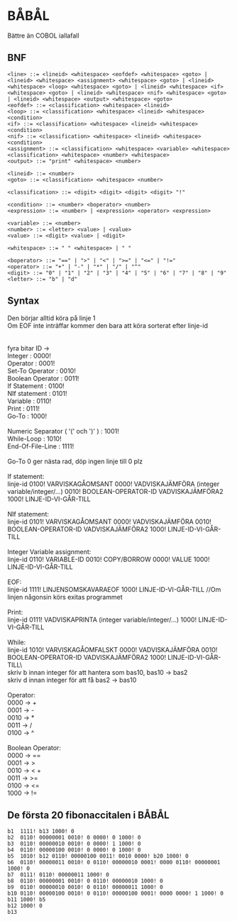 # BÅBÅL
Bättre än COBOL iallafall
## BNF
```<program> ::= <line> | <line> "\n" <program>
<line> ::= <lineid> <whitespace> <eofdef> <whitespace> <goto> | <lineid> <whitespace> <assignment> <whitespace> <goto> | <lineid> <whitespace> <loop> <whitespace> <goto> | <lineid> <whitespace> <if> <whitespace> <goto> | <lineid> <whitespace> <nif> <whitespace> <goto> | <lineid> <whitespace> <output> <whitespace> <goto>
<eofdef> ::= <classification> <whitespace> <lineid>
<loop> ::= <classification> <whitespace> <lineid> <whitespace> <condition> 
<if> ::= <classification> <whitespace> <lineid> <whitespace> <condition> 
<nif> ::= <classification> <whitespace> <lineid> <whitespace> <condition> 
<assignment> ::= <classification> <whitespace> <variable> <whitespace> <classification> <whitespace> <number> <whitespace> 
<output> ::= "print" <whitespace> <number> 

<lineid> ::= <number>
<goto> ::= <classification> <whitespace> <number>

<classification> ::= <digit> <digit> <digit> <digit> "!"

<condition> ::= <number> <boperator> <number>
<expression> ::= <number> | <expression> <operator> <expression>

<variable> ::= <number>
<number> ::= <letter> <value> | <value>
<value> ::= <digit> <value> | <digit>

<whitespace> ::= " " <whitespace> | " "

<boperator> ::= "==" | ">" | "<" | ">=" | "<=" | "!="
<operator> ::= "+" | "-" | "*" | "/" | "^"
<digit> ::= "0" | "1" | "2" | "3" | "4" | "5" | "6" | "7" | "8" | "9"
<letter> ::= "b" | "d"

```
## Syntax
Den börjar alltid köra på linje 1 <br>
Om EOF inte inträffar kommer den bara att köra sorterat efter linje-id <br>
<br>
<br>
fyra bitar ID -> <br> 
Integer : 0000! <br>
Operator : 0001! <br>
Set-To Operator : 0010! <br>
Boolean Operator : 0011! <br>
If Statement : 0100! <br> 
NIf statement : 0101! <br>
Variable : 0110! <br>
Print : 0111! <br>
Go-To : 1000! <br>  
Numeric Separator ( '(' och ')' ) : 1001! <br>
While-Loop : 1010! <br>
End-Of-File-Line : 1111! <br>
<br>
Go-To 0 ger nästa rad, döp ingen linje till 0 plz <br>
<br>
If statement: <br>
linje-id 0100! VARVISKAGÅOMSANT 0000! VADVISKAJÄMFÖRA (integer variable/integer/...) 0010! BOOLEAN-OPERATOR-ID VADVISKAJÄMFÖRA2 1000! LINJE-ID-VI-GÅR-TILL <br>
<br>
NIf statement: <br>
linje-id 0101! VARVISKAGÅOMSANT 0000! VADVISKAJÄMFÖRA 0010! BOOLEAN-OPERATOR-ID VADVISKAJÄMFÖRA2  1000! LINJE-ID-VI-GÅR-TILL <br>
<br>
Integer Variable assignment: <br>
linje-id 0110! VARIABLE-ID 0010! COPY/BORROW 0000! VALUE 1000! LINJE-ID-VI-GÅR-TILL <br>
<br>
EOF: <br>
linje-id 1111! LINJENSOMSKAVARAEOF 1000! LINJE-ID-VI-GÅR-TILL //Om linjen någonsin körs exitas programmet <br>
<br>
Print: <br>
linje-id 0111! VADVISKAPRINTA (integer variable/integer/...) 1000! LINJE-ID-VI-GÅR-TILL <br>
<br>
While: <br>
linje-id 1010! VARVISKAGÅOMFALSKT 0000! VADVISKAJÄMFÖRA 0010! BOOLEAN-OPERATOR-ID VADVISKAJÄMFÖRA2 1000! LINJE-ID-VI-GÅR-TILL\\
<br>
skriv b innan integer för att hantera som bas10,  bas10 -> bas2 <br>
skriv d innan integer för att få bas2 -> bas10 <br>
<br>
Operator: <br>
0000 -> + <br>
0001 -> - <br>
0010 -> * <br>
0011 -> / <br>
0100 -> ^ <br>
<br>
Boolean Operator: <br>
0000 -> == <br>
0001 -> > <br>
0010 -> < + <br>
0011 -> >= <br>
0100 -> <= <br>
1000 -> != <br>

## De första 20 fibonaccitalen i BÅBÅL

```
b1  1111! b13 1000! 0
b2  0110! 00000001 0010! 0 0000! 0 1000! 0
b3  0110! 00000010 0010! 0 0000! 1 1000! 0
b4  0110! 00000100 0010! 0 0000! 0 1000! 0
b5  1010! b12 0110! 00000100 0011! 0010 0000! b20 1000! 0
b6  0110! 00000011 0010! 0 0110! 00000010 0001! 0000 0110! 00000001 1000! 0
b7  0111! 0110! 00000011 1000! 0
b8  0110! 00000001 0010! 0 0110! 00000010 1000! 0
b9  0110! 00000010 0010! 0 0110! 00000011 1000! 0
b10 0110! 00000100 0010! 0 0110! 00000100 0001! 0000 0000! 1 1000! 0
b11 1000! b5
b12 1000! 0
b13
```
